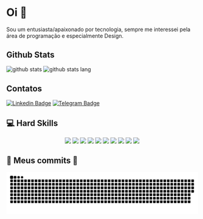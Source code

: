 <h4 align="center">
<img src="animation.gif" alt="">
</h4>

<p style="text-align: center;">

# Oi 👋

Sou um entusiasta/apaixonado por tecnologia, sempre me interessei pela área de programação e especialmente Design.


## Github Stats
![github stats](https://github-readme-stats.vercel.app/api?username=augustoestevaomonte&show_icons=true&theme=highcontrast&hide_border=true&layout=compact)
![github stats lang](https://github-readme-stats.vercel.app/api/top-langs/?username=augustoestevaomonte&layout=compact&theme=highcontrast&hide_border=true)


## Contatos

[![Linkedin Badge](https://img.shields.io/badge/LinkedIn-0077B5?style=for-the-badge&logo=linkedin&logoColor=white&link=https://www.linkedin.com/in/augusto-estev%C3%A3o-monte-448a80136/)](https://www.linkedin.com/in/augusto-estev%C3%A3o-monte-448a80136/)
[![Telegram Badge](https://img.shields.io/badge/Telegram-2CA5E0?style=for-the-badge&logo=telegram&logoColor=white&logo=telegram&logoColor=white&link=https://t.me/AugustoEs)](https://t.me/AugustoEs)

## 💻 Hard Skills
<p align="center">
<img src="https://img.shields.io/badge/JavaScript-F7DF1E?style=for-the-badge&logo=javascript&logoColor=black" height="25"/>
<img src="https://img.shields.io/badge/jquery-%230769AD.svg?style=for-the-badge&logo=jquery&logoColor=white" height="25"/>
<img src="https://img.shields.io/badge/HTML-239120?style=for-the-badge&logo=html5&logoColor=white" height="25"/>
<img src="https://img.shields.io/badge/CSS-239120?&style=for-the-badge&logo=css3&logoColor=white" height="25"/>
<img src="https://img.shields.io/badge/Sass-CC6699?style=for-the-badge&logo=sass&logoColor=white" height="25"/>
<img src="https://img.shields.io/badge/Bootstrap-563D7C?style=for-the-badge&logo=bootstrap&logoColor=white" height="25"/>
<img src="https://img.shields.io/badge/-Git-FF4500?&logo=git&logoColor=white&style=flat&style=plastic" height="25"/>
<img src="https://img.shields.io/badge/PHP-777BB4?style=for-the-badge&logo=php&logoColor=white" height="25"/>
<img src="https://img.shields.io/badge/WordPress-%23117AC9.svg?style=for-the-badge&logo=WordPress&logoColor=white" height="25"/>
<img src="https://img.shields.io/badge/C-00599C?style=for-the-badge&logo=c&logoColor=white" height="25"/>
</p>

<h2 align="start">🐍 Meus commits 🐍</h2>

![](https://raw.githubusercontent.com/AugustoEstevaoMonte/augustoestevaomonte/master/github-user-contribution%20(1).svg)

</p>

